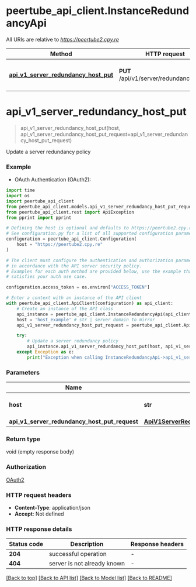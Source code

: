 # peertube_api_client.InstanceRedundancyApi

All URIs are relative to *https://peertube2.cpy.re*

Method | HTTP request | Description
------------- | ------------- | -------------
[**api_v1_server_redundancy_host_put**](InstanceRedundancyApi.md#api_v1_server_redundancy_host_put) | **PUT** /api/v1/server/redundancy/{host} | Update a server redundancy policy


# **api_v1_server_redundancy_host_put**
> api_v1_server_redundancy_host_put(host, api_v1_server_redundancy_host_put_request=api_v1_server_redundancy_host_put_request)

Update a server redundancy policy

### Example

* OAuth Authentication (OAuth2):
```python
import time
import os
import peertube_api_client
from peertube_api_client.models.api_v1_server_redundancy_host_put_request import ApiV1ServerRedundancyHostPutRequest
from peertube_api_client.rest import ApiException
from pprint import pprint

# Defining the host is optional and defaults to https://peertube2.cpy.re
# See configuration.py for a list of all supported configuration parameters.
configuration = peertube_api_client.Configuration(
    host = "https://peertube2.cpy.re"
)

# The client must configure the authentication and authorization parameters
# in accordance with the API server security policy.
# Examples for each auth method are provided below, use the example that
# satisfies your auth use case.

configuration.access_token = os.environ["ACCESS_TOKEN"]

# Enter a context with an instance of the API client
with peertube_api_client.ApiClient(configuration) as api_client:
    # Create an instance of the API class
    api_instance = peertube_api_client.InstanceRedundancyApi(api_client)
    host = 'host_example' # str | server domain to mirror
    api_v1_server_redundancy_host_put_request = peertube_api_client.ApiV1ServerRedundancyHostPutRequest() # ApiV1ServerRedundancyHostPutRequest |  (optional)

    try:
        # Update a server redundancy policy
        api_instance.api_v1_server_redundancy_host_put(host, api_v1_server_redundancy_host_put_request=api_v1_server_redundancy_host_put_request)
    except Exception as e:
        print("Exception when calling InstanceRedundancyApi->api_v1_server_redundancy_host_put: %s\n" % e)
```


### Parameters

Name | Type | Description  | Notes
------------- | ------------- | ------------- | -------------
 **host** | **str**| server domain to mirror | 
 **api_v1_server_redundancy_host_put_request** | [**ApiV1ServerRedundancyHostPutRequest**](ApiV1ServerRedundancyHostPutRequest.md)|  | [optional] 

### Return type

void (empty response body)

### Authorization

[OAuth2](../README.md#OAuth2)

### HTTP request headers

 - **Content-Type**: application/json
 - **Accept**: Not defined

### HTTP response details
| Status code | Description | Response headers |
|-------------|-------------|------------------|
**204** | successful operation |  -  |
**404** | server is not already known |  -  |

[[Back to top]](#) [[Back to API list]](../README.md#documentation-for-api-endpoints) [[Back to Model list]](../README.md#documentation-for-models) [[Back to README]](../README.md)


